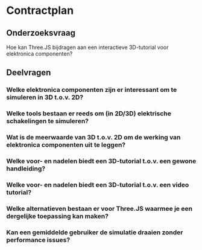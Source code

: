 # Contractplan
## Onderzoeksvraag
Hoe kan Three.JS bijdragen aan een interactieve 3D-tutorial voor elektronica componenten?

## Deelvragen
### Welke elektronica componenten zijn er interessant om te simuleren in 3D t.o.v. 2D?

### Welke tools bestaan er reeds om (in 2D/3D) elektrische schakelingen te simuleren? 

### Wat is de meerwaarde van 3D t.o.v. 2D om de werking van elektronica componenten uit te leggen? 

### Welke voor- en nadelen biedt een 3D-tutorial t.o.v. een gewone handleiding? 

### Welke voor- en nadelen biedt een 3D-tutorial t.o.v. een video tutorial?
 
### Welke alternatieven bestaan er voor Three.JS waarmee je een dergelijke toepassing kan maken? 

### Kan een gemiddelde gebruiker de simulatie draaien zonder performance issues?